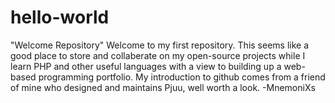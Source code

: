 # hello-world
"Welcome Repository"
Welcome to my first repository. This seems like a good place to store and collaberate on my open-source projects while I learn PHP and other useful languages with a view to building up a web-based programming portfolio.
My introduction to github comes from a friend of mine who designed and maintains Pjuu, well worth a look.
-MnemoniXs
